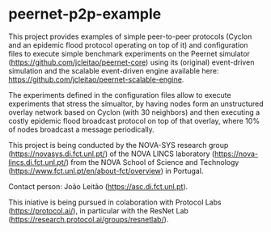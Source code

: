 # peernet-p2p-example

This project provides examples of simple peer-to-peer protocols (Cyclon and an epidemic flood protocol operating on top of it) and configuration files to execute simple benchmark experiments on the Peernet simulator (https://github.com/jcleitao/peernet-core) using its (original) event-driven simulation and the scalable event-driven engine available here: https://github.com/jcleitao/peernet-scalable-engine.

The experiments defined in the configuration files allow to execute experiments that stress the simualtor, by having nodes form an unstructured overlay network based on Cyclon (with 30 neighbors) and then executing a costly epidemic flood broadcast protocol on top of that overlay, where 10% of nodes broadcast a message periodically.

This project is being conducted by the NOVA-SYS research group (https://novasys.di.fct.unl.pt/) of the NOVA LINCS laboratory (https://nova-lincs.di.fct.unl.pt/) from the NOVA School of Science and Technology (https://www.fct.unl.pt/en/about-fct/overview) in Portugal.

Contact person: João Leitão (https://asc.di.fct.unl.pt).

This iniative is being pursued in colaboration with Protocol Labs (https://protocol.ai/), in particular with the ResNet Lab (https://research.protocol.ai/groups/resnetlab/).
